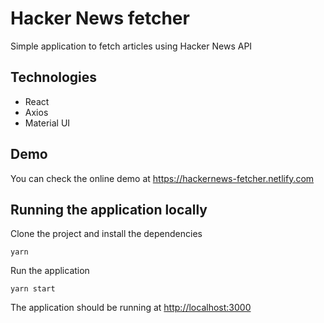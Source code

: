 # Hacker News fetcher

Simple application to fetch articles using Hacker News API

## Technologies

- React
- Axios
- Material UI

## Demo

You can check the online demo at <https://hackernews-fetcher.netlify.com>

## Running the application locally

Clone the project and install the dependencies

```
yarn
```

Run the application

```
yarn start
```

The application should be running at <http://localhost:3000>
